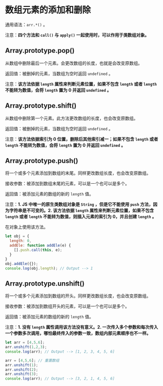 # 数组元素的添加和删除

通用语法：`arr.*()` 。

注意：**四个方法和 `call()` 与 `apply()` 一起使用时，可以作用于类数组对象。**

## Array.prototype.pop()

从数组中删除最后一个元素。会更改数组的长度，也就是会改变原数组。

返回值：被删掉的元素，当数组为空时返回 `undefined` 。

注意：**该方法依据 `length` 属性来判断元素位置，如果不包含 `length` 或者 `length` 不能转为数值，会将 `length` 置为 0 并返回 `undefined` 。**

## Array.prototype.shift()

从数组中删除第一个元素。此方法更改数组的长度，也会改变原数组。

返回值：被删掉的元素，当数组为空时返回 `undefined` 。

注意：**该方法依据索引为 0 位置，删除后其他索引减一；如果不包含 `length` 或者 `length` 不能转为数值，会将 `length` 置为 0 并返回 `undefined` 。**

## Array.prototype.push()

将一个或多个元素添加到数组的末尾。同样更改数组长度，也会改变原数组。

接收参数：被添加到数组末尾的元素，可以是一个也可以是多个。

返回值：被添加元素的数组的新的 `length` 值。

注意：**1. JS 中唯一的原生类数组对象是 `String` ，但是它不能使用 `push` 方法，因为字符串是不可变的。2. 该方法依据 `length` 属性来判断元素位置，如果不包含 `length` 或者 `length` 不能转为数值，则插入元素的索引为 0，并且创建 `length` 。**

在对象上使用该方法。

```js
let obj = {
  length: 0,
  addEle: function addEle(e) {
    [].push.call(this, e);
  }
}
obj.addEle({});
console.log(obj.length); // Output --> 1
```

## Array.prototype.unshift()

将一个或多个元素添加到数组的开头。同样更改数组长度，也会改变原数组。

接收参数：被添加到数组开头的元素，可以是一个也可以是多个。

返回值：被添加元素的数组的新的 `length` 值。

注意：**1. 没有 `length` 属性调用该方法没有意义。2. 一次传入多个参数和每次传入一个参数多次调用，哪怕最终传入的参数一致，数组内部元素顺序也不一样。**

```js
let arr = [4,5,6];
arr.unshift(1,2,3);
console.log(arr); // Output --> [1, 2, 3, 4, 5, 6]

arr = [4,5,6]; // 重置数组
arr.unshift(1);
arr.unshift(2);
arr.unshift(3);
console.log(arr); // Output --> [3, 2, 1, 4, 5, 6]
```
